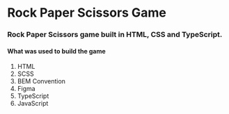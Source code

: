 # Rock Paper Scissors Game

### Rock Paper Scissors game built in HTML, CSS and TypeScript.

#### What was used to build the game

1. HTML
2. SCSS
3. BEM Convention
4. Figma
5. TypeScript
6. JavaScript

